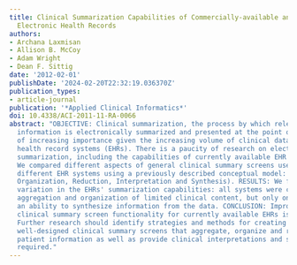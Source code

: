 ```yaml
---
title: Clinical Summarization Capabilities of Commercially-available and Internally-developed
  Electronic Health Records
authors:
- Archana Laxmisan
- Allison B. McCoy
- Adam Wright
- Dean F. Sittig
date: '2012-02-01'
publishDate: '2024-02-20T22:32:19.036370Z'
publication_types:
- article-journal
publication: '*Applied Clinical Informatics*'
doi: 10.4338/ACI-2011-11-RA-0066
abstract: "OBJECTIVE: Clinical summarization, the process by which relevant patient
  information is electronically summarized and presented at the point of care, is
  of increasing importance given the increasing volume of clinical data in electronic
  health record systems (EHRs). There is a paucity of research on electronic clinical
  summarization, including the capabilities of currently available EHR systems. METHODS:
  We compared different aspects of general clinical summary screens used in twelve
  different EHR systems using a previously described conceptual model: AORTIS (Aggregation,
  Organization, Reduction, Interpretation and Synthesis). RESULTS: We found a wide
  variation in the EHRs' summarization capabilities: all systems were capable of simple
  aggregation and organization of limited clinical content, but only one demonstrated
  an ability to synthesize information from the data. CONCLUSION: Improvement of the
  clinical summary screen functionality for currently available EHRs is necessary.
  Further research should identify strategies and methods for creating easy to use,
  well-designed clinical summary screens that aggregate, organize and reduce all pertinent
  patient information as well as provide clinical interpretations and synthesis as
  required."
---
```

